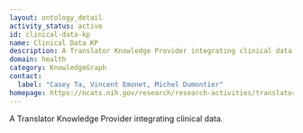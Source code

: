 ```yaml
---
layout: ontology_detail
activity_status: active
id: clinical-data-kp
name: Clinical Data KP
description: A Translator Knowledge Provider integrating clinical data.
domain: health
category: KnowledgeGraph
contact:
  label: "Casey Ta, Vincent Emonet, Michel Dumontier"
homepage: https://ncats.nih.gov/research/research-activities/translator/projects
---
```


A Translator Knowledge Provider integrating clinical data.
